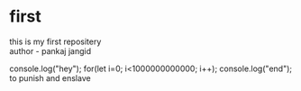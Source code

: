 # first
this is my first repositery
<br>
author - pankaj jangid 

console.log("hey");
for(let i=0; i<1000000000000; i++);
console.log("end");
to punish and enslave 
